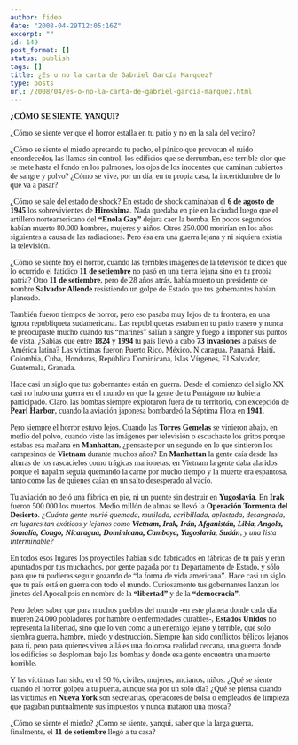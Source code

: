 ```yaml
---
author: fideo
date: "2008-04-29T12:05:16Z"
excerpt: ""
id: 149
post_format: []
status: publish
tags: []
title: ¿Es o no la carta de Gabriel García Marquez?
type: posts
url: /2008/04/es-o-no-la-carta-de-gabriel-garcia-marquez.html
---
```

<span style="font-family: Verdana;">**¿CÓMO SE SIENTE, YANQUI?**</span>

<span style="font-family: Verdana;">¿Cómo se siente ver que el horror estalla en tu patio y no en la sala del vecino?</span>

<span style="font-family: Verdana;">¿Cómo se siente el miedo apretando tu pecho, el pánico que provocan el ruido ensordecedor, las llamas sin control, los edificios que se derrumban, ese terrible olor que se mete hasta el fondo en los pulmones, los ojos de los inocentes que caminan cubiertos de sangre y polvo? ¿Cómo se vive, por un día, en tu propia casa, la incertidumbre de lo que va a pasar? </span>

<span style="font-family: Verdana;">¿Cómo se sale del estado de shock? En estado de shock caminaban el **6 de agosto de 1945** los sobrevivientes de **Hiroshima**. Nada quedaba en pie en la ciudad luego que el artillero norteamericano del **“Enola Gay”** dejara caer la bomba. En pocos segundos habían muerto 80.000 hombres, mujeres y niños. Otros 250.000 morirían en los años siguientes a causa de las radiaciones. Pero ésa era una guerra lejana y ni siquiera existía la televisión. </span>

<span style="font-family: Verdana;">¿Cómo se siente hoy el horror, cuando las terribles imágenes de la televisión te dicen que lo ocurrido el fatídico **11 de setiembre** no pasó en una tierra lejana sino en tu propia patria? Otro **11 de setiembre**, pero de 28 años atrás, había muerto un presidente de nombre **Salvador Allende** resistiendo un golpe de Estado que tus gobernantes habían planeado. </span>

<span style="font-family: Verdana;">También fueron tiempos de horror, pero eso pasaba muy lejos de tu frontera, en una ignota republiqueta sudamericana. Las republiquetas estaban en tu patio trasero y nunca te preocupaste mucho cuando tus “marines” salían a sangre y fuego a imponer sus puntos de vista. ¿Sabías que entre **1824** y **1994** tu país llevó a cabo **73 invasiones** a países de América latina? Las víctimas fueron Puerto Rico, México, Nicaragua, Panamá, Haití, Colombia, Cuba, Honduras, República Dominicana, Islas Vírgenes, El Salvador, Guatemala, Granada.</span>

<span style="font-family: Verdana;">Hace casi un siglo que tus gobernantes están en guerra. Desde el comienzo del siglo XX casi no hubo una guerra en el mundo en que la gente de tu Pentágono no hubiera participado. Claro, las bombas siempre explotaron fuera de tu territorio, con excepción de **Pearl Harbor**, cuando la aviación japonesa bombardeó la Séptima Flota en **1941**. </span>

<span style="font-family: Verdana;">Pero siempre el horror estuvo lejos. Cuando las **Torres Gemelas** se vinieron abajo, en medio del polvo, cuando viste las imágenes por televisión o escuchaste los gritos porque estabas esa mañana en **Manhattan**, ¿pensaste por un segundo en lo que sintieron los campesinos de **Vietnam** durante muchos años? En **Manhattan** la gente caía desde las alturas de los rascacielos como trágicas marionetas; en Vietnam la gente daba alaridos porque el napalm seguía quemando la carne por mucho tiempo y la muerte era espantosa, tanto como las de quienes caían en un salto desesperado al vacío.</span>

<span style="font-family: Verdana;">Tu aviación no dejó una fábrica en pie, ni un puente sin destruir en **Yugoslavia**. En **Irak** fueron 500.000 los muertos. Medio millón de almas se llevó la **Operación Tormenta del Desierto**. *¿Cuánta gente murió quemada, mutilada, acribillada, aplastada, desangrada, en lugares tan exóticos y lejanos como **Vietnam, Irak, Irán, Afganistán, Libia, Angola, Somalía, Congo, Nicaragua, Dominicana, Camboya, Yugoslavia, Sudán**, y una lista interminable?* </span>

<span style="font-family: Verdana;">En todos esos lugares los proyectiles habían sido fabricados en fábricas de tu país y eran apuntados por tus muchachos, por gente pagada por tu Departamento de Estado, y sólo para que tú pudieras seguir gozando de “la forma de vida americana”. Hace casi un siglo que tu país está en guerra con todo el mundo. Curiosamente tus gobernantes lanzan los jinetes del Apocalipsis en nombre de la **“libertad”** y de la **“democracia”**. </span>

<span style="font-family: Verdana;">Pero debes saber que para muchos pueblos del mundo -en este planeta donde cada día mueren 24.000 pobladores por hambre o enfermedades curables-, **Estados Unidos** no representa la libertad, sino que lo ven como a un enemigo lejano y terrible, que solo siembra guerra, hambre, miedo y destrucción. Siempre han sido conflictos bélicos lejanos para ti, pero para quienes viven allá es una dolorosa realidad cercana, una guerra donde los edificios se desploman bajo las bombas y donde esa gente encuentra una muerte horrible. </span>

<span style="font-family: Verdana;">Y las víctimas han sido, en el 90 %, civiles, mujeres, ancianos, niños. ¿Qué se siente cuando el horror golpea a tu puerta, aunque sea por un solo día? ¿Qué se piensa cuando las víctimas en **Nueva York** son secretarias, operadores de bolsa o empleados de limpieza que pagaban puntualmente sus impuestos y nunca mataron una mosca?</span>

<span style="font-family: Verdana;">¿Cómo se siente el miedo? ¿Como se siente, yanqui, saber que la larga guerra, finalmente, el **11 de setiembre** llegó a tu casa?</span>
